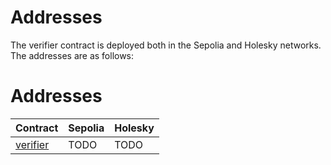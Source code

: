 # Addresses

The verifier contract is deployed both in the Sepolia and Holesky networks. The addresses are as follows:

# Addresses

| Contract   | Sepolia | Holesky |
| ---------- | ------- | ------- |
| [verifier] | TODO    | TODO    |

[verifier]: TODO
